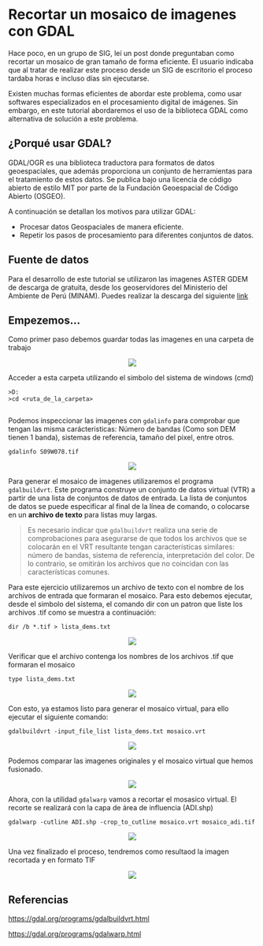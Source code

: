 # Recortar un mosaico de imagenes con GDAL

Hace poco, en un grupo de SIG, leí un post donde preguntaban como recortar un mosaico de gran tamaño de forma eficiente. El usuario indicaba que al tratar de realizar este proceso desde un SIG de escritorio el proceso tardaba horas e incluso días sin ejecutarse.

Existen muchas formas eficientes de abordar este problema, como usar softwares especializados en el procesamiento digital de imágenes. Sin embargo, en este tutorial abordaremos el uso de la biblioteca GDAL como alternativa de solución a este problema.

## ¿Porqué usar GDAL?

GDAL/OGR es una biblioteca traductora para formatos de datos geoespaciales, que además proporciona un conjunto de herramientas para el tratamiento de estos datos. Se publica bajo una licencia de código abierto de estilo MIT por parte de la Fundación Geoespacial de Código Abierto (OSGEO).

A continuación se detallan los motivos para utilizar GDAL:

* Procesar datos Geospaciales de manera eficiente.
* Repetir los pasos de procesamiento para diferentes conjuntos de datos.

## Fuente de datos

Para el desarrollo de este tutorial se utilizaron las imagenes ASTER GDEM de descarga de gratuita, desde los geoservidores del Ministerio del Ambiente de Perú (MINAM). Puedes realizar la descarga del siguiente [link](https://geoservidorperu.minam.gob.pe/geoservidor/download_raster.aspx)

## Empezemos...

Como primer paso debemos guardar todas las imagenes en una carpeta de trabajo

<p align="center"><img src = "https://user-images.githubusercontent.com/88239150/190855386-b4e57497-47fc-4c64-bc84-481fd6e340f6.png"/></p>

Acceder a esta carpeta utilizando el simbolo del sistema de windows (cmd)

```
>D:
>cd <ruta_de_la_carpeta>
```

<p align="center"><img src = ""/></p>

Podemos inspeccionar las imagenes con `gdalinfo` para comprobar que tengan las misma carácteristicas: Número de bandas (Como son DEM tienen 1 banda), sistemas de referencia, tamaño del pixel, entre otros.

```
gdalinfo S09W078.tif
```

<p align="center"><img src = "https://user-images.githubusercontent.com/88239150/190856203-29402f7a-3f09-4869-9b52-d068a262a246.png"/></p>

Para generar el mosaico de imagenes utilizaremos el programa `gdalbuildvrt`. Este programa construye un conjunto de datos virtual (VTR) a partir de una lista de conjuntos de datos de entrada. La lista de conjuntos de datos se puede especificar al final de la línea de comando, o colocarse en un **archivo de texto** para listas muy largas.

> Es necesario indicar que `gdalbuildvrt` realiza una serie de comprobaciones para asegurarse de que todos los archivos que se colocarán en el VRT resultante tengan características similares: número de bandas, sistema de referencia, interpretación del color. De lo contrario, se omitirán los archivos que no coincidan con las características comunes.

Para este ejercicio utilizaremos un archivo de texto con el nombre de los archivos de entrada que formaran el mosaico. Para esto debemos ejecutar, desde el simbolo del sistema, el comando dir con un patron que liste los archivos .tif como se muestra a continuación:

```
dir /b *.tif > lista_dems.txt
```

<p align="center"><img src = "https://user-images.githubusercontent.com/88239150/190856226-27eece55-0468-4412-ad2d-dba8a63385fa.png"/></p>

Verificar que el archivo contenga los nombres de los archivos .tif que formaran el mosaico

```
type lista_dems.txt
```

<p align="center"><img src = "https://user-images.githubusercontent.com/88239150/190856261-86786d96-ff42-41f2-b146-ddcf4fa27943.png"/></p>

Con esto, ya estamos listo para generar el mosaico virtual, para ello ejecutar el siguiente comando:

```
gdalbuildvrt -input_file_list lista_dems.txt mosaico.vrt
```

<p align="center"><img src = "https://user-images.githubusercontent.com/88239150/190856284-8667213c-b5b1-4582-a845-734df45b59d8.png"/></p>

Podemos comparar las imagenes originales y el mosaico virtual que hemos fusionado.

<p align="center"><img src = "https://user-images.githubusercontent.com/88239150/187317035-9faf4638-d606-4807-ab16-0a22944b976b.png"/></p>

Ahora, con la utilidad `gdalwarp` vamos a recortar el mosasico virtual. El recorte se realizará con la capa de área de influencia (ADI.shp)

```
gdalwarp -cutline ADI.shp -crop_to_cutline mosaico.vrt mosaico_adi.tif
```

<p align="center"><img src = "https://user-images.githubusercontent.com/88239150/187318158-889fc819-a7c0-4e5c-a5d7-2a978ae84fd7.png"/></p>

Una vez finalizado el proceso, tendremos como resultaod la imagen recortada y en formato TIF

<p align="center"><img src = "https://user-images.githubusercontent.com/88239150/187318438-8c06bd86-6537-4ab2-bba0-49b9185f575b.png"/></p>

## Referencias

https://gdal.org/programs/gdalbuildvrt.html

https://gdal.org/programs/gdalwarp.html


